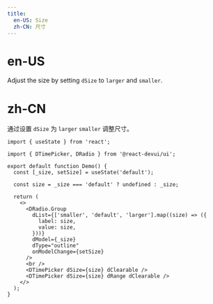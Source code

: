 ```yaml
---
title:
  en-US: Size
  zh-CN: 尺寸
---
```


# en-US

Adjust the size by setting `dSize` to `larger` and `smaller`.

# zh-CN

通过设置 `dSize` 为 `larger` `smaller` 调整尺寸。

```tsx
import { useState } from 'react';

import { DTimePicker, DRadio } from '@react-devui/ui';

export default function Demo() {
  const [_size, setSize] = useState('default');

  const size = _size === 'default' ? undefined : _size;

  return (
    <>
      <DRadio.Group
        dList={['smaller', 'default', 'larger'].map((size) => ({
          label: size,
          value: size,
        }))}
        dModel={_size}
        dType="outline"
        onModelChange={setSize}
      />
      <br />
      <DTimePicker dSize={size} dClearable />
      <DTimePicker dSize={size} dRange dClearable />
    </>
  );
}
```
